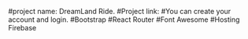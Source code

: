 #project name: DreamLand Ride.
#Project link:
#You can create your account and login.
#Bootstrap
#React Router
#Font Awesome
#Hosting Firebase 
